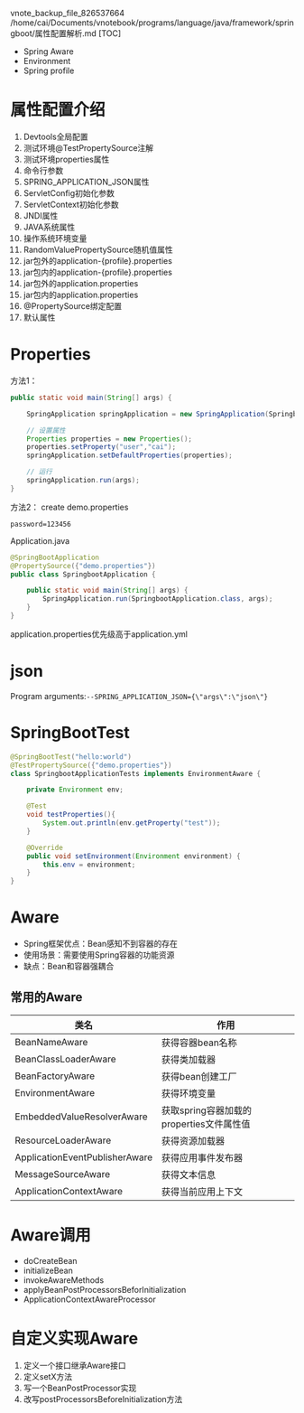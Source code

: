 vnote_backup_file_826537664 /home/cai/Documents/vnotebook/programs/language/java/framework/springboot/属性配置解析.md
[TOC]

+ Spring Aware
+ Environment
+ Spring profile

# 属性配置介绍
1. Devtools全局配置
2. 测试环境@TestPropertySource注解
3. 测试环境properties属性
4. 命令行参数
5. SPRING_APPLICATION_JSON属性
6. ServletConfig初始化参数
7. ServletContext初始化参数
8. JNDI属性
9. JAVA系统属性
10. 操作系统环境变量
11. RandomValuePropertySource随机值属性
12. jar包外的application-{profile}.properties
13. jar包内的application-{profile}.properties
14. jar包外的application.properties
15. jar包内的application.properties
16. @PropertySource绑定配置
17. 默认属性

# Properties
方法1：
```java
public static void main(String[] args) {

    SpringApplication springApplication = new SpringApplication(SpringbootApplication.class);

    // 设置属性
    Properties properties = new Properties();
    properties.setProperty("user","cai");
    springApplication.setDefaultProperties(properties);

    // 运行
    springApplication.run(args);
}
```
方法2：
create demo.properties
```
password=123456
```
Application.java
```java
@SpringBootApplication
@PropertySource({"demo.properties"})
public class SpringbootApplication {

    public static void main(String[] args) {
        SpringApplication.run(SpringbootApplication.class, args);
    }
}
```

application.properties优先级高于application.yml

# json
Program arguments:`--SPRING_APPLICATION_JSON={\"args\":\"json\"}`

# SpringBootTest
```java
@SpringBootTest("hello:world")
@TestPropertySource({"demo.properties"})
class SpringbootApplicationTests implements EnvironmentAware {

    private Environment env;

    @Test
    void testProperties(){
        System.out.println(env.getProperty("test"));
    }

    @Override
    public void setEnvironment(Environment environment) {
        this.env = environment;
    }
}
```


# Aware
+ Spring框架优点：Bean感知不到容器的存在
+ 使用场景：需要使用Spring容器的功能资源
+ 缺点：Bean和容器强耦合

## 常用的Aware
|              类名              |                作用                 |
| ----------------------------- | ----------------------------------- |
| BeanNameAware                 | 获得容器bean名称                      |
| BeanClassLoaderAware           | 获得类加载器                          |
| BeanFactoryAware              | 获得bean创建工厂                      |
| EnvironmentAware              | 获得环境变量                          |
| EmbeddedValueResolverAware     | 获取spring容器加载的properties文件属性值 |
| ResourceLoaderAware            | 获得资源加载器                        |
| ApplicationEventPublisherAware | 获得应用事件发布器                     |
| MessageSourceAware             | 获得文本信息                          |
| ApplicationContextAware        | 获得当前应用上下文                     |

# Aware调用
+ doCreateBean
+ initializeBean
+ invokeAwareMethods
+ applyBeanPostProcessorsBeforInitialization
+ ApplicationContextAwareProcessor

# 自定义实现Aware
1. 定义一个接口继承Aware接口
2. 定义setX方法
3. 写一个BeanPostProcessor实现
4. 改写postProcessorsBeforeInitialization方法